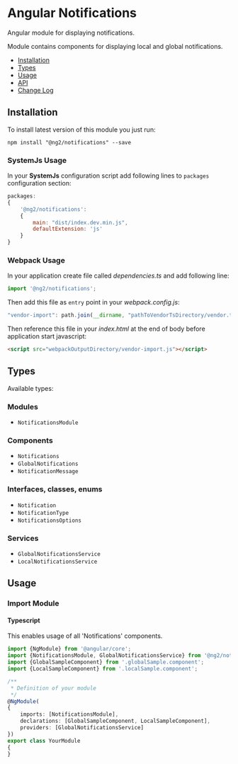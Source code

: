 # Angular Notifications

Angular module for displaying notifications.

Module contains components for displaying local and global notifications.

* [Installation](#installation)
* [Types](#types)
* [Usage](#usage)
* [API](#api)
* [Change Log](./changelog.md)

## Installation

To install latest version of this module you just run:

```nocode
npm install "@ng2/notifications" --save
```

### SystemJs Usage

In your **SystemJs** configuration script add following lines to `packages` configuration section:

```javascript
packages:
{
    '@ng2/notifications': 
    {
        main: "dist/index.dev.min.js",
        defaultExtension: 'js'
    }
}
```

### Webpack Usage

In your application create file called *dependencies.ts* and add following line:
```typescript
import '@ng2/notifications';
```

Then add this file as `entry` point in your *webpack.config.js*:
```javascript
"vendor-import": path.join(__dirname, "pathToVendorTsDirectory/vendor.ts")
```

Then reference this file in your *index.html* at the end of body before application start javascript:
```html
<script src="webpackOutputDirectory/vendor-import.js"></script>
```

## Types

Available types:

### Modules

 - `NotificationsModule`

### Components

- `Notifications`
- `GlobalNotifications`
- `NotificationMessage`

### Interfaces, classes, enums

- `Notification`
- `NotificationType`
- `NotificationsOptions`

### Services

- `GlobalNotificationsService`
- `LocalNotificationsService`

## Usage
### Import Module
#### Typescript

This enables usage of all 'Notifications' components.

```typescript
import {NgModule} from '@angular/core';
import {NotificationsModule, GlobalNotificationsService} from '@ng2/notifications';
import {GlobalSampleComponent} from '.globalSample.component';
import {LocalSampleComponent} from '.localSample.component';

/**
 * Definition of your module
 */
@NgModule(
{
    imports: [NotificationsModule],
    declarations: [GlobalSampleComponent, LocalSampleComponent],
    providers: [GlobalNotificationsService]
})
export class YourModule
{
}
```

